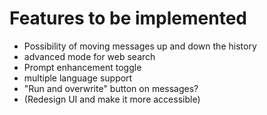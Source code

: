 # Features to be implemented

- Possibility of moving messages up and down the history
- advanced mode for web search
- Prompt enhancement toggle
- multiple language support
- "Run and overwrite" button on messages?
- (Redesign UI and make it more accessible)